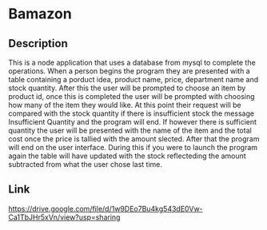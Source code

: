 # Bamazon
## Description
This is a node application that uses a database from mysql to complete the operations. When a person begins the program they are presented with a table containing a porduct idea, product name, price, department name and stock quantity. After this the user will be prompted to choose an item by product id, once this is completed the user will be prompted with choosing how many of the item they would like. At this point their request will be compared with the stock quantity if there is insufficient stock the message Insufficient Quantity and the program will end. If however there is sufficient quantity the user will be presented with the name of the item and the total cost once the price is tallied with the amount slected. After that the program will end on the user interface. During this if you were to launch the program again the table will have updated with the stock reflecteding the amount subtracted from what the user chose last time. 

## Link

https://drive.google.com/file/d/1w9DEo7Bu4kg543dE0Vw-Ca1TbJHr5xVn/view?usp=sharing